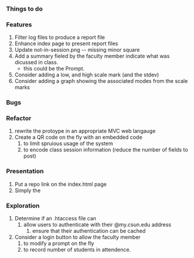 ### Things to do

### Features
  1. Filter log files to produce a report file
  1. Enhance index page to present report files
  1. Update not-in-session.png -- missing minor square
  1. Add a summary fieled by the faculty member indicate what was dicussed in class.
     - this could be the Prompt.
  1. Consider adding a low, and high scale mark  (and the stdev)
  1. Consider adding a graph showing the associated modes from the scale marks

  
### Bugs

### Refactor
  1. rewrite the protoype in an appropriate MVC web langauge
  1. Create a QR code on the fly with an embedded code 
     1. to limit spruious usage of the system
     1. to encode class session information (reduce the number of fields to post)

### Presentation
  1. Put a repo link on the index.html page
  1. Simply the 

### Exploration
  1. Determine if an .htaccess file can
     1. allow users to authenticate with their @my.csun.edu address
        1. ensure that their authentication can be cached
  1. Consider a login button to allow the faculty member 
     1. to modify a prompt on the fly
     1. to record number of students in attendence.





